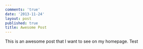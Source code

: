 ```yaml
---
comments: 'true'
date: '2013-11-24'
layout: post
published: true
title: Awesome Post
---
```

This is an awesome post that I want to see on my homepage. Test
